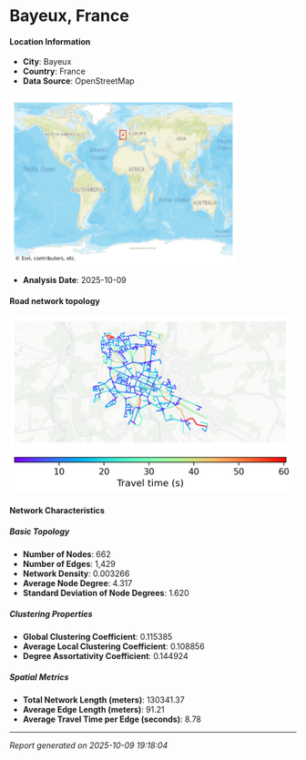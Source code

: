# Bayeux, France

#### Location Information

- **City**: Bayeux
- **Country**: France
- **Data Source**: OpenStreetMap
<img src="Bayeux_location.png" alt="Bayeux Location Map" width="400" />

- **Analysis Date**: 2025-10-09

#### Road network topology

<img src="Bayeux_network_map.png" alt="Bayeux Road Network Map" width="500"/>

#### Network Characteristics

##### Basic Topology

- **Number of Nodes**: 662
- **Number of Edges**: 1,429
- **Network Density**: 0.003266
- **Average Node Degree**: 4.317
- **Standard Deviation of Node Degrees**: 1.620

##### Clustering Properties

- **Global Clustering Coefficient**: 0.115385
- **Average Local Clustering Coefficient**: 0.108856
- **Degree Assortativity Coefficient**: 0.144924

##### Spatial Metrics

- **Total Network Length (meters)**: 130341.37
- **Average Edge Length (meters)**: 91.21
- **Average Travel Time per Edge (seconds)**: 8.78

---
*Report generated on 2025-10-09 19:18:04*
